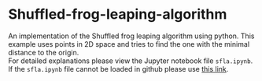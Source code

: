 # Shuffled-frog-leaping-algorithm
An implementation of the Shuffled frog leaping algorithm using python. This example uses points in 2D space and tries to find the one with the minimal distance to the origin.  
For detailed explanations please view the Jupyter notebook file `sfla.ipynb`.  
If the `sfla.ipynb` file cannot be loaded in github please use [this link](https://nbviewer.jupyter.org/github/theDIG95/Shuffled-frog-leaping-algorithm/blob/master/sfla.ipynb).
